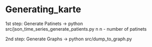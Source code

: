 # Generating_karte


1st step:
	Generate Patinets -> python src/json_time_series_generate_patients.py n
	n - number of patinets

2nd step:
	Generate Graphs -> python src/dump_to_graph.py 

  
